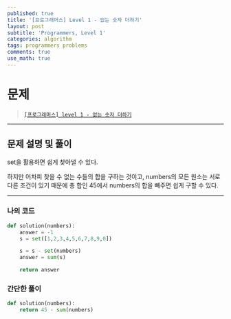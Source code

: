 ```yaml
---
published: true
title: '[프로그래머스] Level 1 - 없는 숫자 더하기'
layout: post
subtitle: 'Programmers, Level 1'
categories: algorithm
tags: programmers problems
comments: true
use_math: true
---
```


# **문제**

> [`[프로그래머스] level 1 - 없는 숫자 더하기`](https://school.programmers.co.kr/learn/courses/30/lessons/86051)

---
## **문제 설명 및 풀이**

set을 활용하면 쉽게 찾아낼 수 있다.

하지만 어차피 찾을 수 없는 수들의 합을 구하는 것이고, numbers의 모든 원소는 서로 다른 조건이 있기 때문에 총 합인 45에서 numbers의 합을 빼주면 쉽게 구할 수 있다.

---
### 나의 코드
```python
def solution(numbers):
    answer = -1
    s = set([1,2,3,4,5,6,7,8,9,0])

    s = s - set(numbers)
    answer = sum(s)

    return answer
```

### 간단한 풀이
```python
def solution(numbers):
    return 45 - sum(numbers)
```
